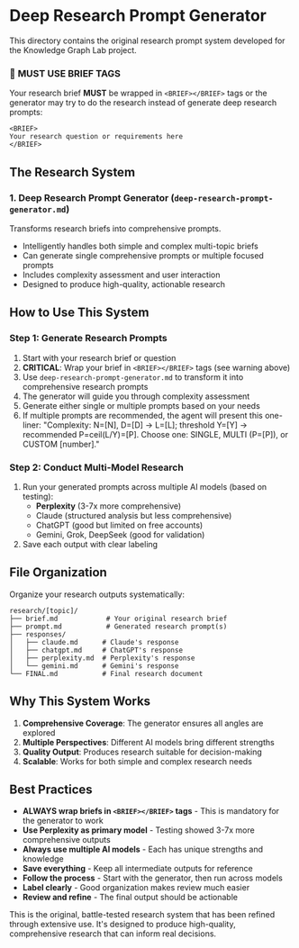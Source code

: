 # Deep Research Prompt Generator

This directory contains the original research prompt system developed for the Knowledge Graph Lab project.

### 🚨 **MUST USE BRIEF TAGS**
Your research brief **MUST** be wrapped in `<BRIEF></BRIEF>` tags or the generator may try to do the research instead of generate deep research prompts:
```
<BRIEF>
Your research question or requirements here
</BRIEF>
```

## The Research System

### 1. Deep Research Prompt Generator (`deep-research-prompt-generator.md`)
Transforms research briefs into comprehensive prompts.
- Intelligently handles both simple and complex multi-topic briefs
- Can generate single comprehensive prompts or multiple focused prompts
- Includes complexity assessment and user interaction
- Designed to produce high-quality, actionable research

## How to Use This System

### Step 1: Generate Research Prompts
1. Start with your research brief or question
2. **CRITICAL**: Wrap your brief in `<BRIEF></BRIEF>` tags (see warning above)
3. Use `deep-research-prompt-generator.md` to transform it into comprehensive research prompts
4. The generator will guide you through complexity assessment
5. Generate either single or multiple prompts based on your needs
6. If multiple prompts are recommended, the agent will present this one-liner: "Complexity: N=[N], D=[D] → L=[L]; threshold Y=[Y] → recommended P=ceil(L/Y)=[P]. Choose one: SINGLE, MULTI (P=[P]), or CUSTOM [number]."


### Step 2: Conduct Multi-Model Research
1. Run your generated prompts across multiple AI models (based on testing):
   - **Perplexity** (3-7x more comprehensive)
   - Claude (structured analysis but less comprehensive)
   - ChatGPT (good but limited on free accounts)
   - Gemini, Grok, DeepSeek (good for validation)
2. Save each output with clear labeling


## File Organization

Organize your research outputs systematically:

```
research/[topic]/
├── brief.md            # Your original research brief
├── prompt.md           # Generated research prompt(s)
├── responses/
│   ├── claude.md      # Claude's response
│   ├── chatgpt.md     # ChatGPT's response
│   ├── perplexity.md  # Perplexity's response
│   └── gemini.md      # Gemini's response
└── FINAL.md           # Final research document
```

## Why This System Works

1. **Comprehensive Coverage**: The generator ensures all angles are explored
2. **Multiple Perspectives**: Different AI models bring different strengths
3. **Quality Output**: Produces research suitable for decision-making
4. **Scalable**: Works for both simple and complex research needs

## Best Practices

- **ALWAYS wrap briefs in `<BRIEF></BRIEF>` tags** - This is mandatory for the generator to work
- **Use Perplexity as primary model** - Testing showed 3-7x more comprehensive outputs
- **Always use multiple AI models** - Each has unique strengths and knowledge
- **Save everything** - Keep all intermediate outputs for reference
- **Follow the process** - Start with the generator, then run across models
- **Label clearly** - Good organization makes review much easier
- **Review and refine** - The final output should be actionable


This is the original, battle-tested research system that has been refined through extensive use. It's designed to produce high-quality, comprehensive research that can inform real decisions.

